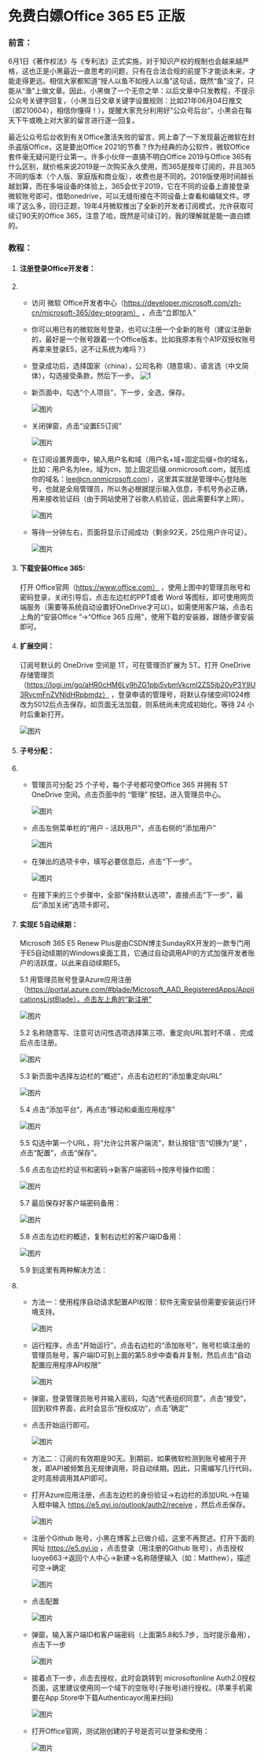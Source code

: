 [^收藏时间]: 2021/06/09 17:10:00
[^收藏地址]: https://mp.weixin.qq.com/s/GjnQh_b9h0vLOpsEdReq4Q
# 免费白嫖Office 365 E5 正版
### 前言： 

6月1日《著作权法》与《专利法》正式实施，对于知识产权的规制也会越来越严格，这也正是小黑最近一直思考的问题，只有在合法合规的前提下才能谈未来，才能走得更远。相信大家都知道“授人以鱼不如授人以渔”这句话，既然“鱼”没了，只能从“渔”上做文章。因此，小黑做了一个无奈之举：以后文章中只发教程，不提示公众号关键字回复，（小黑当日文章关键字设置规则：比如21年06月04日推文（即210604），相信你懂得！），提醒大家充分利用好“公众号后台”，小黑会在每天下午或晚上对大家的留言进行逐一回复。

最近公众号后台收到有关Office激活失败的留言，网上查了一下发现最近微软在封杀盗版Office，这是要出Office 2021的节奏？作为经典的办公软件，微软Office套件毫无疑问是行业第一。许多小伙伴一直搞不明白Office 2019与Office 365有什么区别，就价格来说2019是一次购买永久使用，而365是按年订阅的，并且365不同的版本（个人版、家庭版和商业版），收费也是不同的。2019版使用时间越长越划算，而在多端设备的体验上，365会优于2019，它在不同的设备上直接登录微软账号即可，借助onedrive，可以无缝衔接在不同设备上查看和编辑文件。啰嗦了这么多，回归正题，19年4月微软推出了全新的开发者订阅模式，允许获取可续订90天的Office 365，注意了哈，既然是可续订的，我的理解就是能一直白嫖的。

### 教程：

1. #### 注册登录Office开发者：

2. - 访问 微软 Office开发者中心（https://developer.microsoft.com/zh-cn/microsoft-365/dev-program） ，点击“立即加入”

   - 你可以用已有的微软账号登录，也可以注册一个全新的账号（建议注册新的，最好是一个账号跟着一个Office版本，比如我原本有个A1P双授权账号再拿来登录E5，这不让系统为难吗？）

   - 登录成功后，选择国家（china），公司名称（随意填）、语言选（中文简体），勾选接受条款，然后下一步。
![1](./images/06091710/1.jpg)

   - 新页面中，勾选“个人项目”，下一步，全选，保存。

     ![图片](./images/06091710/2.jpg)

   - 关闭弹窗，点击“设置E5订阅”

     ![图片](./images/06091710/3.jpg)

   - 在订阅设置界面中，输入用户名和域（用户名+域+固定后缀=你的域名，比如：用户名为lee，域为cn，加上固定后缀.onmicrosoft.com，就形成你的域名：lee@cn.onmicrosoft.com），这里其实就是管理中心登陆账号，也就是全局管理员，所以务必根据提示输入信息，手机号务必正确，用来接收验证码（由于网站使用了谷歌人机验证，因此需要科学上网）。

     ![图片](./images/06091710/4.jpg)

   - 等待一分钟左右，页面将显示订阅成功（剩余92天，25位用户许可证）。

     ![图片](./images/06091710/5.jpg)

3. #### 下载安装Office 365:

   打开 Office官网（https://www.office.com） ，使用上图中的管理员账号和密码登录，关闭引导后，点击左边栏的PPT或者 Word 等图标，即可使用网页端服务（需要等系统自动设置好OneDrive才可以）。如需使用客户端，点击右上角的“安装Office ”->“Office 365 应用”，使用下载的安装器，跟随步骤安装即可。

4. #### 扩展空间：

   订阅号默认的 OneDrive 空间是 1T，可在管理页扩展为 5T。打开 OneDrive 存储管理页（https://logi.im/go/aHR0cHM6Ly9hZG1pbi5vbmVkcml2ZS5jb20vP3Y9U3RvcmFnZVNldHRpbmdz） ，登录申请的管理号，将默认存储空间1024修改为5012后点击保存。如页面无法加载，则系统尚未完成初始化，等待 24 小时后重新打开。

   ![图片](./images/06091710/6.jpg)

5. #### 子号分配：

6. - 管理员可分配 25 个子号，每个子号都可使Office 365 并拥有 5T OneDrive 空间。点击页面中的 “管理” 按钮，进入管理员中心。

     ![图片](./images/06091710/7.jpg)

   - 点击左侧菜单栏的“用户 - 活跃用户”，点击右侧的“添加用户”

     ![图片](./images/06091710/8.jpg)

   - 在弹出的选项卡中，填写必要信息后，点击“下一步”。

     ![图片](./images/06091710/9.jpg)

   - 在接下来的三个步骤中，全部“保持默认选项”，直接点击“下一步”，最后“添加关闭”选项卡即可。

7. #### 实现E 5自动续期：

   Microsoft 365 E5 Renew Plus是由CSDN博主SundayRX开发的一款专门用于E5自动续期的Windows桌面工具，它通过自动调用API的方式加强开发者账户的活跃度，以此来自动续期E5。

   5.1 用管理员账号登录Azure应用注册（https://portal.azure.com/#blade/Microsoft_AAD_RegisteredApps/ApplicationsListBlade），点击左上角的“新注册”

   ![图片](./images/06091710/10.jpg)

   5.2 名称随意写、注意可访问性选项选择第三项、重定向URL暂时不填 、完成后点击注册。

   ![图片](./images/06091710/11.jpg)

   5.3 新页面中选择左边栏的“概述”，点击右边栏的“添加重定向URL”

   ![图片](./images/06091710/12.jpg)

   5.4 点击“添加平台”，再点击“移动和桌面应用程序”

   ![图片](./images/06091710/13.jpg)

   5.5 勾选中第一个URL，将“允许公共客户端流”，默认按钮“否”切换为“是” ，点击“配置”，点击“保存”。

   5.6 点击左边栏的证书和密码->新客户端密码->按序号操作如图：

   ![图片](./images/06091710/14.jpg)

   5.7 最后保存好客户端密码备用：

   ![图片](./images/06091710/15.jpg)

   5.8 点击左边栏的概述，复制右边栏的客户端ID备用：

   ![图片](./images/06091710/16.jpg)

   5.9 到这里有两种解决方法：

8. - 方法一：使用程序自动请求配置API权限：软件无需安装但需要安装运行环境支持。

     ![图片](./images/06091710/17.jpg)

   - 运行程序，点击“开始运行”，点击右边栏的“添加账号”，账号栏填注册的管理员账号，客户端ID可到上面的第5.8步中查看并复制，然后点击“自动配置应用程序API权限”

     ![图片](./images/06091710/18.jpg)

   - 弹窗，登录管理员账号并输入密码，勾选“代表组织同意”，点击“接受”，回到软件界面，此时会显示“授权成功”，点击“确定”

   - 点击开始运行即可。

     ![图片](./images/06091710/19.jpg)

   - 方法二：订阅的有效期是90天。到期前，如果微软检测到账号被用于开发，即API被频繁且无规律调用，将自动续期。因此，只需编写几行代码，定时高频调用其API即可。

   - 打开Azure应用注册，点击左边栏的身份验证->右边栏的添加URL->在输入框中输入 https://e5.qyi.io/outlook/auth2/receive ，然后点击保存。

     ![图片](./images/06091710/20.jpg)

   - 注册个Github 账号，小黑在博客上已做介绍，这里不再赘述。打开下面的网址 https://e5.qyi.io ，点击登录（用注册的Github 账号），点击授权luoye663->返回个人中心->新建->名称随便输入（如：Matthew），描述可空->确定

     ![图片](./images/06091710/21.jpg)

   - 点击配置

     ![图片](./images/06091710/22.jpg)

   - 弹窗，输入客户端ID和客户端密码（上面第5.8和5.7步，当时提示备用），点击下一步

     ![图片](./images/06091710/23.jpg)

   - 接着点下一步，点击去授权，此时会跳转到 microsoftonline Auth2.0授权页面，这里建议使用同一个域下的空账号(子账号)进行授权。(苹果手机需要在App Store中下载Authenticayor用来扫码)

     ![图片](./images/06091710/24.jpg)

   - 打开Office官网，测试刚创建的子号是否可以登录和使用：

     ![图片](./images/06091710/25.png)